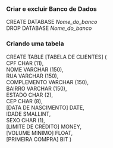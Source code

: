 ### Criar e excluir Banco de Dados
CREATE DATABASE <em>Nome_do_banco</em><br>
DROP DATABASE <em>Nome_do_banco</em>

### Criando uma tabela
CREATE TABLE [TABELA DE CLIENTES] ( <br>
CPF CHAR (11),<br>
NOME VARCHAR (150),<br>
RUA VARCHAR (150),<br>
COMPLEMENTO VARCHAR (150),<br>
BAIRRO VARCHAR (150),<br>
ESTADO CHAR (2),<br>
CEP CHAR (8),<br>
[DATA DE NASCIMENTO] DATE,<br>
IDADE SMALLINT,<br>
SEXO CHAR (1),<br>
[LIMITE DE CREDITO] MONEY,<br>
[VOLUME MINIMO] FLOAT,<br>
[PRIMEIRA COMPRA] BIT
)